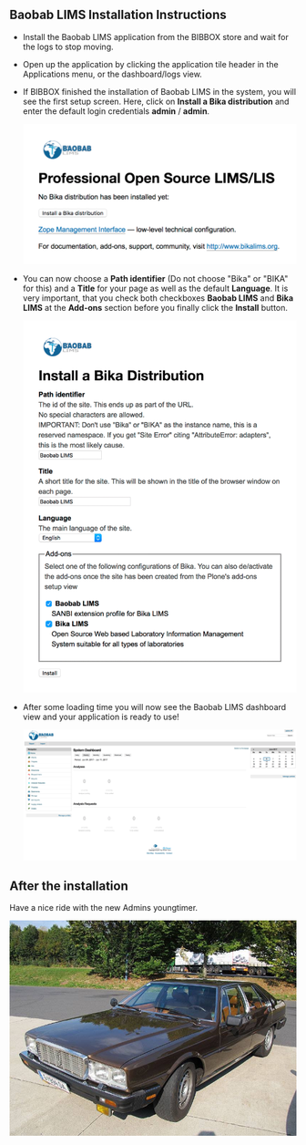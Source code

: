 ## Baobab LIMS Installation Instructions 

* Install the Baobab LIMS application from the BIBBOX store and wait for the logs to stop moving.

* Open up the application by clicking the application tile header in the Applications menu, or the dashboard/logs view.

* If BIBBOX finished the installation of Baobab LIMS in the system, you will see the first setup screen. Here, click on **Install a Bika distribution** and enter the default login credentials **admin** / **admin**.

    ![1](install-screen-01.jpg)
    
* You can now choose a **Path identifier** (Do not choose "Bika" or "BIKA" for this) and a **Title** for your page as well as the default **Language**. It is very important, that you check both checkboxes **Baobab LIMS** and **Bika LIMS** at the **Add-ons** section before you finally click the **Install** button.

    ![2](install-screen-02.jpg)
    
* After some loading time you will now see the Baobab LIMS dashboard view and your application is ready to use!

    ![3](install-screen-03.jpg)


## After the installation

Have a nice ride with the new Admins youngtimer.

![FINAL](install-screen-final.jpg)

